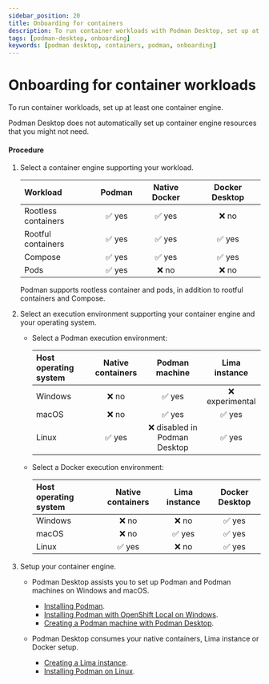 ```yaml
---
sidebar_position: 20
title: Onboarding for containers
description: To run container workloads with Podman Desktop, set up at least one container engine.
tags: [podman-desktop, onboarding]
keywords: [podman desktop, containers, podman, onboarding]
---
```


# Onboarding for container workloads

To run container workloads, set up at least one container engine.

Podman Desktop does not automatically set up container engine resources that you might not need.

#### Procedure

1. Select a container engine supporting your workload.

   | Workload            | Podman | Native Docker | Docker Desktop |
   | :------------------ | :----: | :-----------: | :------------: |
   | Rootless containers | ✅ yes |    ✅ yes     |     ❌ no      |
   | Rootful containers  | ✅ yes |    ✅ yes     |     ✅ yes     |
   | Compose             | ✅ yes |    ✅ yes     |     ✅ yes     |
   | Pods                | ✅ yes |     ❌ no     |     ❌ no      |

   Podman supports rootless container and pods, in addition to rootful containers and Compose.

2. Select an execution environment supporting your container engine and your operating system.

   - Select a Podman execution environment:

     | Host operating system | Native containers |        Podman machine         |  Lima instance  |
     | :-------------------- | :---------------: | :---------------------------: | :-------------: |
     | Windows               |       ❌ no       |            ✅ yes             | ❌ experimental |
     | macOS                 |       ❌ no       |            ✅ yes             |     ✅ yes      |
     | Linux                 |      ✅ yes       | ❌ disabled in Podman Desktop |     ✅ yes      |

   - Select a Docker execution environment:

     | Host operating system | Native containers | Lima instance | Docker Desktop |
     | :-------------------- | :---------------: | :-----------: | :------------: |
     | Windows               |       ❌ no       |     ❌ no     |     ✅ yes     |
     | macOS                 |       ❌ no       |    ✅ yes     |     ✅ yes     |
     | Linux                 |      ✅ yes       |     ❌ no     |     ✅ yes     |

3. Setup your container engine.

   - Podman Desktop assists you to set up Podman and Podman machines on Windows and macOS.

     - [Installing Podman](/docs/onboarding-for-containers/installing-podman).
     - [Installing Podman with OpenShift Local on Windows](/docs/onboarding-for-containers/installing-podman-with-openshift-local-on-windows).
     - [Creating a Podman machine with Podman Desktop](/docs/onboarding-for-containers/creating-a-podman-machine-with-podman-desktop).

   - Podman Desktop consumes your native containers, Lima instance or Docker setup.

     - [Creating a Lima instance](/docs/onboarding-for-containers/creating-a-lima-instance-with-podman-desktop).
     - [Installing Podman on Linux](https://podman.io/docs/installation#installing-on-linux).
